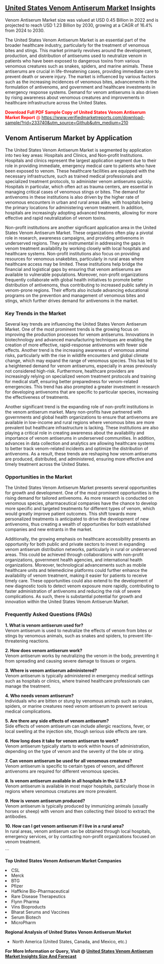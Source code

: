 <h2><a href="https://www.verifiedmarketreports.com/download-sample/?rid=233740&amp;utm_source=Github&amp;utm_medium=210" target="_blank">United States Venom Antiserum Market</a> Insights</h2><p>Venom Antiserum Market size was valued at USD 0.45 Billion in 2022 and is projected to reach USD 1.23 Billion by 2030, growing at a CAGR of 16.4% from 2024 to 2030.</p><p><p>The United States Venom Antiserum Market is an essential part of the broader healthcare industry, particularly for the treatment of venomous bites and stings. This market primarily revolves around the development, production, and distribution of antiserums used to neutralize venom in patients who have been exposed to dangerous toxins from various venomous creatures such as snakes, spiders, and marine animals. These antiserums are crucial in life-threatening cases, providing immediate care to prevent death or severe injury. The market is influenced by various factors such as the increasing incidences of venomous bites, advancements in the formulation of antivenoms, and government and healthcare investments in emergency response systems. Demand for venom antiserums is also driven by rising awareness about venomous creatures and improvements in healthcare infrastructure across the United States.</p><p><p><span class=""><span style="color: #ff0000;"><strong>Download Full PDF Sample Copy of United States Venom Antiserum Market Report</strong> @ </span><a href="https://www.verifiedmarketreports.com/download-sample/?rid=233740&amp;utm_source=Github&amp;utm_medium=210" target="_blank">https://www.verifiedmarketreports.com/download-sample/?rid=233740&amp;utm_source=Github&amp;utm_medium=210</a></span></p></p><h2>Venom Antiserum Market by Application</h2><p>The United States Venom Antiserum Market is segmented by application into two key areas: Hospitals and Clinics, and Non-profit Institutions. Hospitals and clinics represent the largest application segment due to their role in providing immediate, emergency medical care to patients who have been exposed to venom. These healthcare facilities are equipped with the necessary infrastructure, such as trained medical professionals and specialized treatment protocols, to administer venom antiserums quickly. Hospitals in particular, which often act as trauma centers, are essential in managing critical cases of venomous stings or bites. The demand for antivenoms in these institutions is also driven by the higher rate of venomous encounters in urban and rural areas alike, with hospitals being the primary locations for administering venom treatment. In addition, hospitals are increasingly adopting advanced treatments, allowing for more effective and rapid neutralization of venom toxins.</p><p>Non-profit institutions are another significant application area in the United States Venom Antiserum Market. These organizations often play a pivotal role in research, awareness campaigns, and providing antivenoms in underserved regions. They are instrumental in addressing the gaps in venom treatment availability by working closely with local hospitals and healthcare systems. Non-profit institutions also focus on providing resources for venomous snakebites, particularly in rural areas where healthcare access may be limited. These institutions help bridge the financial and logistical gaps by ensuring that venom antiserums are available to vulnerable populations. Moreover, non-profit organizations frequently collaborate with global health initiatives to promote better distribution of antivenoms, thus contributing to increased public safety in venom-prone regions. Their efforts also include advancing educational programs on the prevention and management of venomous bites and stings, which further drives demand for antivenoms in the market.</p><h3>Key Trends in the Market</h3><p>Several key trends are influencing the United States Venom Antiserum Market. One of the most prominent trends is the growing focus on improving the production processes for venom antiserums. Innovations in biotechnology and advanced manufacturing techniques are enabling the creation of more effective, rapid-response antivenoms with fewer side effects. Another trend is the increasing awareness of venomous animal risks, particularly with the rise in wildlife encounters and global climate change, which may expand the range of venomous species. This has led to a heightened demand for venom antiserums, especially in areas previously not considered high-risk. Furthermore, healthcare providers are increasingly relying on specialized venom treatment protocols and training for medical staff, ensuring better preparedness for venom-related emergencies. This trend has also prompted a greater investment in research for developing antivenoms that are specific to particular species, increasing the effectiveness of treatments.</p><p>Another significant trend is the expanding role of non-profit institutions in the venom antiserum market. Many non-profits have partnered with governments and global health organizations to ensure that antivenoms are available in low-income and rural regions where venomous bites are more prevalent but healthcare infrastructure is lacking. These institutions are also playing a critical role in creating awareness about the availability and importance of venom antiserums in underserved communities. In addition, advances in data collection and analytics are allowing healthcare systems to better track venom-related incidents and optimize the distribution of antivenoms. As a result, these trends are reshaping how venom antiserums are produced, distributed, and administered, ensuring more effective and timely treatment across the United States.</p><h3>Opportunities in the Market</h3><p>The United States Venom Antiserum Market presents several opportunities for growth and development. One of the most prominent opportunities is the rising demand for tailored antivenoms. As more research is conducted on venomous species, pharmaceutical companies have the chance to develop more specific and targeted treatments for different types of venom, which would greatly improve patient outcomes. This shift towards more personalized treatments is anticipated to drive the development of new antivenoms, thus creating a wealth of opportunities for both established companies and new entrants in the market.</p><p>Additionally, the growing emphasis on healthcare accessibility presents an opportunity for both public and private sectors to invest in expanding venom antiserum distribution networks, particularly in rural or underserved areas. This could be achieved through collaborations with non-profit organizations, government health agencies, and international health organizations. Moreover, technological advancements such as mobile healthcare units and telemedicine platforms could further enhance the availability of venom treatment, making it easier for patients to receive timely care. These opportunities could also extend to the development of new diagnostic tools to detect venom exposure more rapidly, contributing to faster administration of antivenoms and reducing the risk of severe complications. As such, there is substantial potential for growth and innovation within the United States Venom Antiserum Market.</p><h3>Frequently Asked Questions (FAQs)</h3><p><strong>1. What is venom antiserum used for?</strong><br>Venom antiserum is used to neutralize the effects of venom from bites or stings by venomous animals, such as snakes and spiders, to prevent life-threatening reactions.</p><p><strong>2. How does venom antiserum work?</strong><br>Venom antiserum works by neutralizing the venom in the body, preventing it from spreading and causing severe damage to tissues or organs.</p><p><strong>3. Where is venom antiserum administered?</strong><br>Venom antiserum is typically administered in emergency medical settings such as hospitals or clinics, where trained healthcare professionals can manage the treatment.</p><p><strong>4. Who needs venom antiserum?</strong><br>Individuals who are bitten or stung by venomous animals such as snakes, spiders, or marine creatures need venom antiserum to prevent serious medical complications.</p><p><strong>5. Are there any side effects of venom antiserum?</strong><br>Side effects of venom antiserum can include allergic reactions, fever, or local swelling at the injection site, though serious side effects are rare.</p><p><strong>6. How long does it take for venom antiserum to work?</strong><br>Venom antiserum typically starts to work within hours of administration, depending on the type of venom and the severity of the bite or sting.</p><p><strong>7. Can venom antiserum be used for all venomous creatures?</strong><br>Venom antiserum is specific to certain types of venom, and different antivenoms are required for different venomous species.</p><p><strong>8. Is venom antiserum available in all hospitals in the U.S.?</strong><br>Venom antiserum is available in most major hospitals, particularly those in regions where venomous creatures are more prevalent.</p><p><strong>9. How is venom antiserum produced?</strong><br>Venom antiserum is typically produced by immunizing animals (usually horses or sheep) with venom and then collecting their blood to extract the antibodies.</p><p><strong>10. How can I get venom antiserum if I live in a rural area?</strong><br>In rural areas, venom antiserum can be obtained through local hospitals, emergency services, or by contacting non-profit organizations focused on venom treatment.</p>```</p><p><strong>Top United States Venom Antiserum Market Companies</strong></p><div data-test-id=""><p><li>CSL</li><li> Merck</li><li> BTG</li><li> Pfizer</li><li> Haffkine Bio-Pharmaceutical</li><li> Rare Disease Therapeutics</li><li> Flynn Pharma</li><li> Vins Bioproducts</li><li> Bharat Serums and Vaccines</li><li> Serum Biotech</li><li> MicroPharm</li></p><div><strong>Regional Analysis of&nbsp;United States Venom Antiserum Market</strong></div><ul><li dir="ltr"><p dir="ltr">North America&nbsp;(United States, Canada, and Mexico, etc.)</p></li></ul><p><strong>For More Information or Query, Visit @&nbsp;</strong><strong><a href="https://www.verifiedmarketreports.com/product/venom-antiserum-market/?utm_source=Github&amp;utm_medium=210" target="_blank">United States Venom Antiserum Market Insights Size And Forecast</a></strong></p></div>

